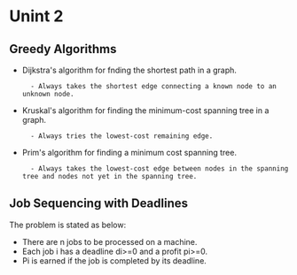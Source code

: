 # Unint 2 #

## Greedy Algorithms ##

- Dijkstra's algorithm for fnding the shortest path in a graph.

        - Always takes the shortest edge connecting a known node to an unknown node.
- Kruskal's algorithm for finding the minimum-cost spanning tree in a graph.

        - Always tries the lowest-cost remaining edge.
- Prim's algorithm for finding a minimum cost spanning tree.

        - Always takes the lowest-cost edge between nodes in the spanning tree and nodes not yet in the spanning tree.

## Job Sequencing with Deadlines ##

The problem is stated as below:

- There are n jobs to be processed on a machine.
- Each job i has a deadline di>=0 and a profit pi>=0.
- Pi is earned if the job is completed by its deadline.
